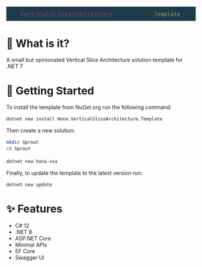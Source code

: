 ![banner.png](https://github.com/Hona/VerticalSliceArchitecture/blob/main/docs%2Fbanner.png)

# 🤔 What is it?

A small but opinionated Vertical Slice Architecture solution template for .NET 7

# 🎉 Getting Started

To install the template from NuGet.org run the following command:

```bash
dotnet new install Hona.VerticalSliceArchitecture.Template
```

Then create a new solution:

```bash
mkdir Sprout
cd Sprout

dotnet new hona-vsa
```

Finally, to update the template to the latest version run:

```bash
dotnet new update
```

# ✨ Features

- C# 12
- .NET 8
- ASP.NET Core
- Minimal APIs
- EF Core
- Swagger UI

